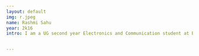 ```yaml
---
layout: default
img: r.jpeg
name: Rashmi Sahu
year: 2k16
intro: I am a UG second year Electronics and Communication student at Birla Institute of Technology,Mesra . My area of interests includes astronomy,robotics and AI,innovation in agricultural techniques,development in medical treatment and instruments.


---
```



